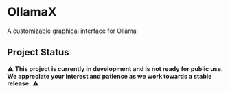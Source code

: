 # OllamaX
A customizable graphical interface for Ollama

## Project Status

⚠️ **This project is currently in development and is not ready for public use. We appreciate your interest and patience as we work towards a stable release.** ⚠️